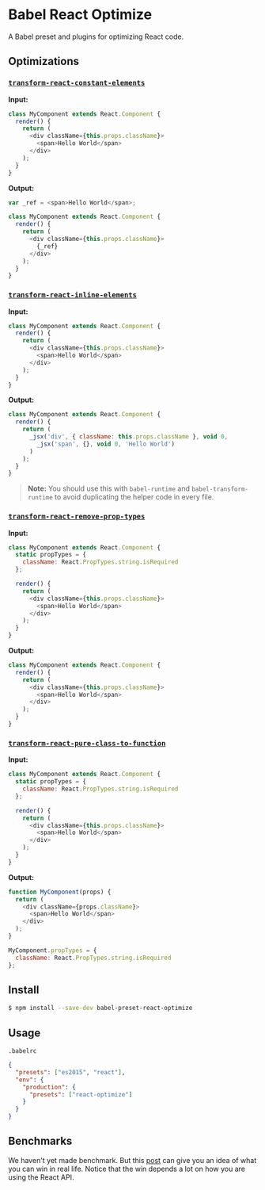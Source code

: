 # Babel React Optimize

A Babel preset and plugins for optimizing React code.

## Optimizations

### [`transform-react-constant-elements`](https://github.com/babel/babel/tree/master/packages/babel-plugin-transform-react-constant-elements)

**Input:**

```js
class MyComponent extends React.Component {
  render() {
    return (
      <div className={this.props.className}>
        <span>Hello World</span>
      </div>
    );
  }
}
```

**Output:**

```js
var _ref = <span>Hello World</span>;

class MyComponent extends React.Component {
  render() {
    return (
      <div className={this.props.className}>
        {_ref}
      </div>
    );
  }
}
```

### [`transform-react-inline-elements`](https://github.com/babel/babel/tree/master/packages/babel-plugin-transform-react-inline-elements)

**Input:**

```js
class MyComponent extends React.Component {
  render() {
    return (
      <div className={this.props.className}>
        <span>Hello World</span>
      </div>
    );
  }
}
```

**Output:**

```js
class MyComponent extends React.Component {
  render() {
    return (
      _jsx('div', { className: this.props.className }, void 0,
        _jsx('span', {}, void 0, 'Hello World')
      )
    );
  }
}
```

> **Note:** You should use this with `babel-runtime` and `babel-transform-runtime` to avoid duplicating the helper code in every file.

### [`transform-react-remove-prop-types`](https://github.com/oliviertassinari/babel-plugin-transform-react-remove-prop-types)

**Input:**
```js
class MyComponent extends React.Component {
  static propTypes = {
    className: React.PropTypes.string.isRequired
  };

  render() {
    return (
      <div className={this.props.className}>
        <span>Hello World</span>
      </div>
    );
  }
}
```

**Output:**

```js
class MyComponent extends React.Component {
  render() {
    return (
      <div className={this.props.className}>
        <span>Hello World</span>
      </div>
    );
  }
}
```

### [`transform-react-pure-class-to-function`](https://github.com/thejameskyle/babel-react-optimize/tree/master/packages/babel-plugin-transform-react-pure-class-to-function)

**Input:**

```js
class MyComponent extends React.Component {
  static propTypes = {
    className: React.PropTypes.string.isRequired
  };

  render() {
    return (
      <div className={this.props.className}>
        <span>Hello World</span>
      </div>
    );
  }
}
```

**Output:**

```js
function MyComponent(props) {
  return (
    <div className={props.className}>
      <span>Hello World</span>
    </div>
  );
}

MyComponent.propTypes = {
  className: React.PropTypes.string.isRequired
};
```

## Install

```sh
$ npm install --save-dev babel-preset-react-optimize
```

## Usage

`.babelrc`

```json
{
  "presets": ["es2015", "react"],
  "env": {
    "production": {
      "presets": ["react-optimize"]
    }
  }
}
```

## Benchmarks

We haven't yet made benchmark.
But this [post](https://medium.com/doctolib-engineering/improve-react-performance-with-babel-16f1becfaa25)
can give you an idea of what you can win in real life.
Notice that the win depends a lot on how you are using the React API.
